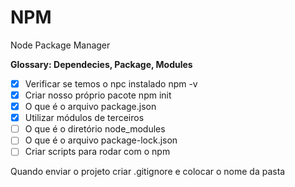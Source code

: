 # NPM

Node Package Manager

__Glossary: Dependecies, Package, Modules__

- [x] Verificar se temos o npc instalado npm -v
- [x] Criar nosso próprio pacote npm init
- [x] O que é o arquivo package.json
- [x] Utilizar módulos de terceiros
- [ ] O que é o diretório node_modules
- [ ] O que é o arquivo package-lock.json
- [ ] Criar scripts para rodar com o npm

Quando enviar o projeto criar .gitignore e colocar o nome da pasta